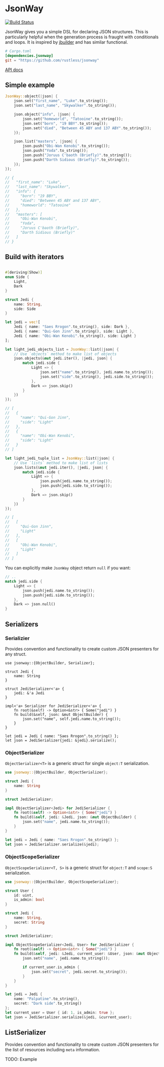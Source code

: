 # JsonWay

[![Build Status](https://travis-ci.org/rustless/jsonway.svg?branch=master)](https://travis-ci.org/rustless/jsonway)

JsonWay gives you a simple DSL for declaring JSON structures. This is particularly helpful when the generation process is fraught with conditionals and loops. It is inspired by [jbuilder](https://github.com/rails/jbuilder) and has similar functional.

```toml
# Cargo.toml
[dependencies.jsonway]
git = "https://github.com/rustless/jsonway"
```

[API docs](http://rustless.org/jsonway/doc/jsonway/)

## Simple example

``` rust
JsonWay::object(|json| {
    json.set("first_name", "Luke".to_string()); 
    json.set("last_name", "Skywalker".to_string());

    json.object("info", |json| {
        json.set("homeworld", "Tatooine".to_string());
        json.set("born", "19 BBY".to_string());
        json.set("died", "Between 45 ABY and 137 ABY".to_string());
    });

    json.list("masters", |json| {
        json.push("Obi-Wan Kenobi".to_string());
        json.push("Yoda".to_string());
        json.push("Joruus C'baoth (Briefly)".to_string());
        json.push("Darth Sidious (Briefly)".to_string());
    });
});

// {
//   "first_name": "Luke",
//   "last_name": "Skywalker",
//   "info": {
//     "born": "19 BBY",
//     "died": "Between 45 ABY and 137 ABY",
//     "homeworld": "Tatooine"
//   },
//   "masters": [
//     "Obi-Wan Kenobi",
//     "Yoda",
//     "Joruus C'baoth (Briefly)",
//     "Darth Sidious (Briefly)"
//   ]
// }
```

## Build with iterators

~~~rust

#[deriving(Show)]
enum Side {
    Light,
    Dark
}

struct Jedi {
    name: String,
    side: Side
}

let jedi = vec![
    Jedi { name: "Saes Rrogon".to_string(), side: Dark },
    Jedi { name: "Qui-Gon Jinn".to_string(), side: Light },
    Jedi { name: "Obi-Wan Kenobi".to_string(), side: Light }
];

let light_jedi_objects_list = JsonWay::list(|json| {
    // Use `objects` method to make list of objects
    json.objects(&mut jedi.iter(), |jedi, json| {
        match jedi.side {
            Light => {
                json.set("name".to_string(), jedi.name.to_string());
                json.set("side".to_string(), jedi.side.to_string());
            },
            Dark => json.skip()
        }
    })
});

// [
//   {
//     "name": "Qui-Gon Jinn",
//     "side": "Light"
//   },
//   {
//     "name": "Obi-Wan Kenobi",
//     "side": "Light"
//   }
// ]

let light_jedi_tuple_list = JsonWay::list(|json| {
    // Use `lists` method to make list of lists
    json.lists(&mut jedi.iter(), |jedi, json| {
        match jedi.side {
            Light => {
                json.push(jedi.name.to_string());
                json.push(jedi.side.to_string());
            },
            Dark => json.skip()
        }
    })
});

// [
//   [
//     "Qui-Gon Jinn",
//     "Light"
//   ],
//   [
//     "Obi-Wan Kenobi",
//     "Light"
//   ]
// ]

~~~

You can explicitly make `JsonWay` object return `null` if you want:

~~~rust
// .. 
match jedi.side {
    Light => {
        json.push(jedi.name.to_string());
        json.push(jedi.side.to_string());
    },
    Dark => json.null()
}
~~~

## Serializers

### Serializier

Provides convention and functionality to create custom JSON presenters for any struct.

```
use jsonway::{ObjectBuilder, Serializer};

struct Jedi {
    name: String
}

struct JediSerializer<'a> {
    jedi: &'a Jedi
}

impl<'a> Serializer for JediSerializer<'a> {
    fn root(&self) -> Option<&str> { Some("jedi") }
    fn build(&self, json: &mut ObjectBuilder) {
        json.set("name", self.jedi.name.to_string());
    }
}

let jedi = Jedi { name: "Saes Rrogon".to_string() };
let json = JediSerializer{jedi: &jedi}.serialize();
```

### ObjectSerializer

`ObjectSerializer<T>` is a generic struct for single `object:T` serialization.

```rust
use jsonway::{ObjectBuilder, ObjectSerializer};

struct Jedi {
    name: String
}

struct JediSerializer;

impl ObjectSerializer<Jedi> for JediSerializer {
    fn root(&self) -> Option<&str> { Some("jedi") }
    fn build(&self, jedi: &Jedi, json: &mut ObjectBuilder) {
        json.set("name", jedi.name.to_string());
    }
}

let jedi = Jedi { name: "Saes Rrogon".to_string() };
let json = JediSerializer.serialize(&jedi);
```

### ObjectScopeSerializer

`ObjectScopeSerializer<T, S>` is a generic struct for `object:T` and `scope:S` serialization.

```rust
use jsonway::{ObjectBuilder, ObjectScopeSerializer};

struct User {
    id: uint,
    is_admin: bool
}

struct Jedi {
    name: String,
    secret: String
}

struct JediSerializer;

impl ObjectScopeSerializer<Jedi, User> for JediSerializer {
    fn root(&self) -> Option<&str> { Some("jedi") }
    fn build(&self, jedi: &Jedi, current_user: &User, json: &mut ObjectBuilder) {
        json.set("name", jedi.name.to_string());

        if current_user.is_admin {
            json.set("secret", jedi.secret.to_string());
        }
    }
}

let jedi = Jedi { 
    name: "Palpatine".to_string(), 
    secret: "Dark side".to_string() 
};
let current_user = User { id: 1, is_admin: true };
let json = JediSerializer.serialize(&jedi, &current_user);
```

## ListSerializer

Provides convention and functionality to create custom JSON presenters for the list of resources including `meta` information.

TODO: Example
